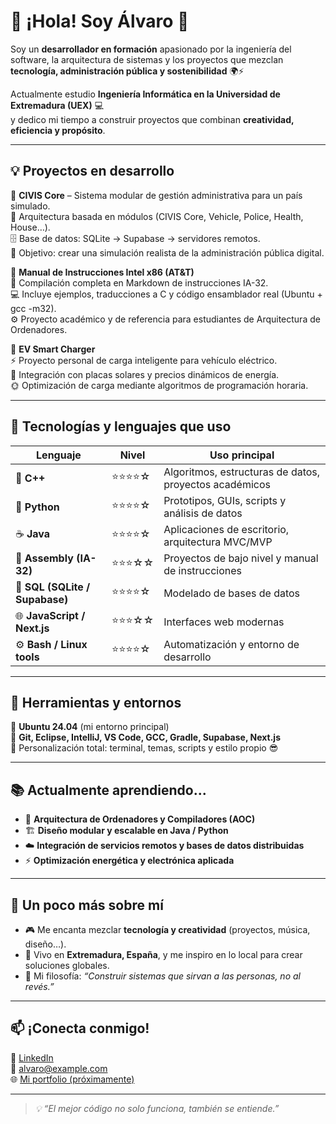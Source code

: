 # 👋 ¡Hola! Soy Álvaro 🚀

Soy un **desarrollador en formación** apasionado por la ingeniería del software, la arquitectura de sistemas y los proyectos que mezclan **tecnología, administración pública y sostenibilidad** 🌍⚡  

Actualmente estudio **Ingeniería Informática en la Universidad de Extremadura (UEX)** 💻  
y dedico mi tiempo a construir proyectos que combinan **creatividad, eficiencia y propósito**.

---

## 💡 Proyectos en desarrollo

🔹 **CIVIS Core** – Sistema modular de gestión administrativa para un país simulado.  
🧱 Arquitectura basada en módulos (CIVIS Core, Vehicle, Police, Health, House…).  
🗄️ Base de datos: SQLite → Supabase → servidores remotos.  
🎯 Objetivo: crear una simulación realista de la administración pública digital.

🔹 **Manual de Instrucciones Intel x86 (AT&T)**  
📘 Compilación completa en Markdown de instrucciones IA-32.  
💻 Incluye ejemplos, traducciones a C y código ensamblador real (Ubuntu + gcc -m32).  
⚙️ Proyecto académico y de referencia para estudiantes de Arquitectura de Ordenadores.

🔹 **EV Smart Charger**  
⚡ Proyecto personal de carga inteligente para vehículo eléctrico.  
🔋 Integración con placas solares y precios dinámicos de energía.  
🌞 Optimización de carga mediante algoritmos de programación horaria.

---

## 🧠 Tecnologías y lenguajes que uso

| Lenguaje | Nivel | Uso principal |
|-----------|-------|----------------|
| 🧩 **C++** | ⭐⭐⭐⭐☆ | Algoritmos, estructuras de datos, proyectos académicos |
| 🐍 **Python** | ⭐⭐⭐⭐☆ | Prototipos, GUIs, scripts y análisis de datos |
| ☕ **Java** | ⭐⭐⭐⭐☆ | Aplicaciones de escritorio, arquitectura MVC/MVP |
| 🧠 **Assembly (IA-32)** | ⭐⭐⭐☆☆ | Proyectos de bajo nivel y manual de instrucciones |
| 🧱 **SQL (SQLite / Supabase)** | ⭐⭐⭐⭐☆ | Modelado de bases de datos |
| 🌐 **JavaScript / Next.js** | ⭐⭐⭐☆☆ | Interfaces web modernas |
| ⚙️ **Bash / Linux tools** | ⭐⭐⭐⭐☆ | Automatización y entorno de desarrollo |

---

## 🔧 Herramientas y entornos

🧭 **Ubuntu 24.04** (mi entorno principal)  
🧰 **Git, Eclipse, IntelliJ, VS Code, GCC, Gradle, Supabase, Next.js**  
🎨 Personalización total: terminal, temas, scripts y estilo propio 😎  

---

## 📚 Actualmente aprendiendo...

- 🔬 **Arquitectura de Ordenadores y Compiladores (AOC)**  
- 🏗️ **Diseño modular y escalable en Java / Python**
- ☁️ **Integración de servicios remotos y bases de datos distribuidas**
- ⚡ **Optimización energética y electrónica aplicada**

---

## 🌱 Un poco más sobre mí

- 🎮 Me encanta mezclar **tecnología y creatividad** (proyectos, música, diseño…).  
- 🌇 Vivo en **Extremadura, España**, y me inspiro en lo local para crear soluciones globales.  
- 🧩 Mi filosofía: _“Construir sistemas que sirvan a las personas, no al revés.”_  

---

## 📫 ¡Conecta conmigo!

💬 [LinkedIn](#)  
📧 [alvaro@example.com](mailto:alvaro@example.com)  
🌐 [Mi portfolio (próximamente)](#)

---

> _💡 “El mejor código no solo funciona, también se entiende.”_
